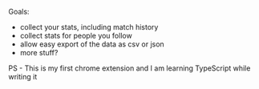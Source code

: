 Goals: 

- collect your stats, including match history
- collect stats for people you follow
- allow easy export of the data as csv or json
- more stuff?

PS - This is my first chrome extension and I am learning TypeScript while writing it    
